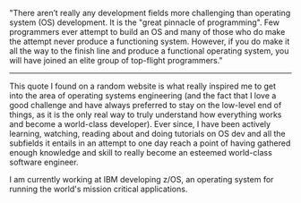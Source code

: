 "There aren’t really any development fields more challenging than operating system (OS) development. It is the "great pinnacle of programming". Few programmers ever attempt to build an OS and many of those who do make the attempt never produce a functioning system. However, if you do make it all the way to the finish line and produce a functional operating system, you will have joined an elite group of top-flight programmers."

----

This quote I found on a random website is what really inspired me to get into the area of operating systems engineering (and the fact that I love a good challenge and have always preferred to stay on the low-level end of things, as it is the only real way to truly understand how everything works and become a world-class developer). Ever since, I have been actively learning, watching, reading about and doing tutorials on OS dev and all the subfields it entails in an attempt to one day reach a point of having gathered enough knowledge and skill to really become an esteemed world-class software engineer.

I am currently working at IBM developing z/OS, an operating system for running the world's mission critical applications.
